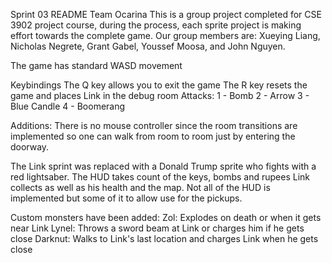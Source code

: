 Sprint 03 README
Team Ocarina
This is a group project completed for CSE 3902 project course, during the process, each sprite project is making effort towards the complete game. 
Our group members are: Xueying Liang, Nicholas Negrete, Grant Gabel, Youssef Moosa, and John Nguyen.

The game has standard WASD movement

Keybindings
The Q key allows you to exit the game
The R key resets the game and places Link in the debug room
Attacks:
1 - Bomb
2 - Arrow
3 - Blue Candle
4 - Boomerang

Additions:
There is no mouse controller since the room transitions are implemented so one can walk from
room to room just by entering the doorway.

The Link sprint was replaced with a Donald Trump sprite who fights with a red lightsaber.
The HUD takes count of the keys, bombs and rupees Link collects as well as his health
and the map. Not all of the HUD is implemented but some of it to allow use for the pickups.

Custom monsters have been added:
Zol: Explodes on death or when it gets near Link
Lynel: Throws a sword beam at Link or charges him if he gets close
Darknut: Walks to Link's last location and charges Link when he gets close


